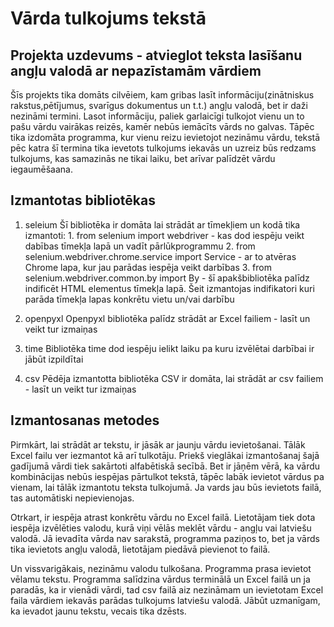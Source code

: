 # Vārda tulkojums tekstā

## Projekta uzdevums - atvieglot teksta lasīšanu angļu valodā ar nepazīstamām vārdiem

Šīs projekts tika domāts cilvēiem, kam gribas lasīt informāciju(zinātniskus rakstus,pētījumus, svarīgus dokumentus un t.t.) angļu valodā, bet ir daži nezināmi termini. Lasot informāciju, paliek garlaicīgi tulkojot vienu un to pašu vārdu vairākas reizēs, kamēr nebūs iemācīts vārds no galvas. Tāpēc tika izdomāta programma, kur vienu reizu ievietojot nezināmu vārdu, tekstā pēc katra šī termina tika ievetots tulkojums iekavās un uzreiz būs redzams tulkojums, kas samazinās ne tikai laiku, bet arīvar palīdzēt vārdu iegaumēšaana.

## Izmantotas bibliotēkas
1. seleium
    Šī bibliotēka ir domāta lai strādāt ar tīmekļiem un kodā tika izmantoti:
        1. from selenium import webdriver - kas dod iespēju veikt dabības tīmekļa lapā un vadīt pārlūkprogrammu
        2. from selenium.webdriver.chrome.service import Service - ar to atvēras Chrome lapa, kur jau parādas iespēja veikt darbības
        3. from selenium.webdriver.common.by import By - šī apakšbibliotēka palīdz indificēt HTML elementus tīmekļa lapā. Šeit izmantojas 
           indifikatori kuri parāda tīmekļa lapas konkrētu vietu un/vai darbību

2. openpyxl
    Openpyxl bibliotēka palīdz strādāt ar Excel failiem - lasīt un veikt tur izmaiņas
3. time
    Bibliotēka time dod iespēju ielikt laiku pa kuru izvēlētai darbībai ir jābūt izpildītai
4. csv
    Pēdēja izmantotta bibliotēka CSV ir domāta, lai strādāt ar csv failiem - lasīt un veikt tur izmaiņas

## Izmantosanas metodes

Pirmkārt, lai strādāt ar tekstu, ir jāsāk ar jaunju vārdu ievietošanai. Tālāk Excel failu ver iezmantot kā arī tulkotāju. Priekš vieglākai izmantošanaj šajā gadījumā vārdi tiek sakārtoti alfabētiskā secībā. Bet ir jāņēm vērā, ka vārdu kombinācijas nebūs iespējas pārtulkot tekstā, tāpēc labāk ievietot vārdus pa vienam, lai tālāk izmantotu teksta tulkojumā. Ja vards jau būs ievietots failā, tas automātiski nepievienojas.

Otrkart, ir iespēja atrast konkrētu vārdu no Excel failā. Lietotājam tiek dota iespēja izvēlēties valodu, kurā viņi vēlās meklēt vārdu - angļu vai latviešu valodā. Jā ievadīta vārda nav sarakstā, programma paziņos to, bet ja vārds tika ievietots angļu valodā, lietotājam piedāvā pievienot to failā.

Un vissvarigākais, nezināmu valodu tulkošana. Programma prasa ievietot vēlamu tekstu. Programma salīdzina vārdus terminālā un Excel failā un ja paradās, ka ir vienādi vārdi, tad csv failā aiz nezināmam un ievietotam Excel faila vārdiem iekavās parādas tulkojums latviešu valodā. Jābūt uzmanīgam, ka ievadot jaunu tekstu, vecais tika dzēsts.